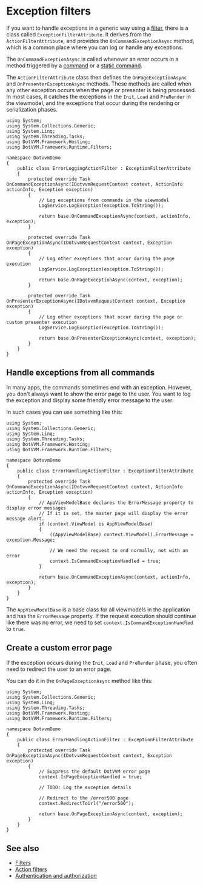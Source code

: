 # Exception filters

If you want to handle exceptions in a generic way using a [filter](overview), there is a class called `ExceptionFilterAttribute`. It derives from the `ActionFilterAttribute`, and provides the `OnCommandExceptionAsync` method, which is a common place where you can log or handle any exceptions. 

The `OnCommandExceptionAsync` is called whenever an error occurs in a method triggered by a [command](~/pages/concepts/respond-to-user-actions/commands) or a [static command](~/pages/concepts/respond-to-user-actions/static-commands).

The `ActionFilterAttribute` class then defines the `OnPageExceptionAsync` and `OnPresenterExceptionAsync` methods. These methods are called when any other exception occurs when the page or presenter is being processed. In most cases, it catches the exceptions in the `Init`, `Load` and `PreRender` in the viewmodel, and the exceptions that occur during the rendering or serialization phases. 

```CSHARP
using System;
using System.Collections.Generic;
using System.Linq;
using System.Threading.Tasks;
using DotVVM.Framework.Hosting;
using DotVVM.Framework.Runtime.Filters;

namespace DotvvmDemo
{
    public class ErrorLoggingActionFilter : ExceptionFilterAttribute
    {
        protected override Task OnCommandExceptionAsync(IDotvvmRequestContext context, ActionInfo actionInfo, Exception exception)
        {
            // Log exceptions from commands in the viewmodel
            LogService.LogException(exception.ToString());

            return base.OnCommandExceptionAsync(context, actionInfo, exception);
        }
        
        protected override Task OnPageExceptionAsync(IDotvvmRequestContext context, Exception exception)
        {
            // Log other exceptions that occur during the page execution
            LogService.LogException(exception.ToString());

            return base.OnPageExceptionAsync(context, exception);
        } 

        protected override Task OnPresenterExceptionAsync(IDotvvmRequestContext context, Exception exception)
        {
            // Log other exceptions that occur during the page or custom presenter execution
            LogService.LogException(exception.ToString());

            return base.OnPresenterExceptionAsync(context, exception);
        }               
    }
}
```

## Handle exceptions from all commands

In many apps, the commands sometimes end with an exception. However, you don't always want to show the error page to the user. You want to log the exception and display some friendly error message to the user.

In such cases you can use something like this:

```CSHARP
using System;
using System.Collections.Generic;
using System.Linq;
using System.Threading.Tasks;
using DotVVM.Framework.Hosting;
using DotVVM.Framework.Runtime.Filters;

namespace DotvvmDemo
{
    public class ErrorHandlingActionFilter : ExceptionFilterAttribute
    {
        protected override Task OnCommandExceptionAsync(IDotvvmRequestContext context, ActionInfo actionInfo, Exception exception)
        {
            // AppViewModelBase declares the ErrorMessage property to display error messages
            // If it is set, the master page will display the error message alert.
            if (context.ViewModel is AppViewModelBase)
            {
                ((AppViewModelBase) context.ViewModel).ErrorMessage = exception.Message;
                
                // We need the request to end normally, not with an error
                context.IsCommandExceptionHandled = true;
            }

            return base.OnCommandExceptionAsync(context, actionInfo, exception);
        }       
    }
}
```

The `AppViewModelBase` is a base class for all viewmodels in the application and has the `ErrorMessage` property. If the request execution should 
continue like there was no error, we need to set `context.IsCommandExceptionHandled` to `true`.


## Create a custom error page

If the exception occurs during the `Init`, `Load` and `PreRender` phase, you often need to redirect the user to an error page. 

You can do it in the `OnPageExceptionAsync` method like this:

```CSHARP
using System;
using System.Collections.Generic;
using System.Linq;
using System.Threading.Tasks;
using DotVVM.Framework.Hosting;
using DotVVM.Framework.Runtime.Filters;

namespace DotvvmDemo
{
    public class ErrorHandlingActionFilter : ExceptionFilterAttribute
    {
        protected override Task OnPageExceptionAsync(IDotvvmRequestContext context, Exception exception)
        {
            // Suppress the default DotVVM error page
            context.IsPageExceptionHandled = true;
            
            // TODO: Log the exception details
            
            // Redirect to the /error500 page 
            context.RedirectToUrl("/error500");

            return base.OnPageExceptionAsync(context, exception);
        }       
    }
}
```

## See also

* [Filters](overview)
* [Action filters](action-filters)
* [Authentication and authorization](~/pages/concepts/security/authentication-and-authorization/overview)